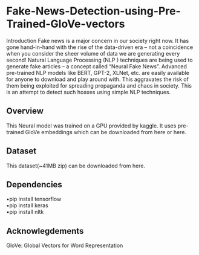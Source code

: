 # Fake-News-Detection-using-Pre-Trained-GloVe-vectors
Introduction
Fake news is a major concern in our society right now. It has gone hand-in-hand with the rise of the data-driven era – not a coincidence when you consider the sheer volume of data we are generating every second! Natural Language Processing (NLP ) techniques are being used to generate fake articles – a concept called “Neural Fake News”. Advanced pre-trained NLP models like BERT, GPT-2, XLNet, etc. are easily available for anyone to download and play around with. This aggravates the risk of them being exploited for spreading propaganda and chaos in society. This is an attempt to detect such hoaxes using simple NLP techniques.

## Overview
This Neural model was trained on a GPU provided by kaggle. It uses pre-trained GloVe embeddings which can be downloaded from here or here.

## Dataset
This dataset(~41MB zip) can be downloaded from here.

## Dependencies
•pip install tensorflow\
•pip install keras\
•pip install nltk

## Acknowlegdements
GloVe: Global Vectors for Word Representation
